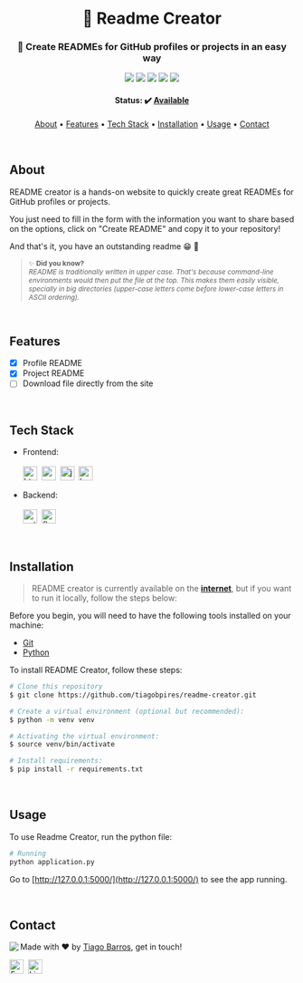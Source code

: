 <h1 align="center">
	📜 Readme Creator
</h1>

<h3 align="center">
	🚀 Create READMEs for GitHub profiles or projects in an easy way
</h3>

<p align="center">
	<img src="https://img.shields.io/badge/PRs-welcome-brightgreen.svg?style=flat-square"/>
	<img src="https://img.shields.io/github/license/tiagobpires/readme-creator?color=green"/>
	<img src="https://img.shields.io/github/repo-size/tiagobpires/readme-creator?color=green"/>
	<img src="https://img.shields.io/github/last-commit/tiagobpires/readme-creator?color=green"/>
	<img src="https://img.shields.io/github/languages/count/tiagobpires/readme-creator?color=green"/>
</p>

<h4 align="center">
	Status: ✔️ <a href="https://readmecreator.herokuapp.com/">Available</a>
</h4>

<p align="center">
	<a href="#about">About</a> •
	<a href="#features">Features</a> •
	<a href="#tech-stack">Tech Stack</a> •
	<a href="#installation">Installation</a> •
	<a href="#usage">Usage</a> • 
	<a href="#contact">Contact</a> 
</p>

<br/>

## About

README creator is a hands-on website to quickly create great READMEs for GitHub profiles or projects.

You just need to fill in the form with the information you want to share based on the options, click on "Create README" and copy it to your repository!

And that's it, you have an outstanding readme 😁 🎉

<span style="font-size: 85%">

> ✨ **Did you know?** <br> _README is traditionally written in upper case. That's because command-line environments would then put the file at the top. This makes them easily visible, specially in big directories (upper-case letters come before lower-case letters in ASCII ordering)._

</span>
<br/>

## Features

- [x] Profile README
- [x] Project README
- [ ] Download file directly from the site

<br/>

## Tech Stack

- Frontend: </br></br>
  <img src="https://img.shields.io/badge/Html5-05122A?style=flat&logo=html5" alt="html5 Badge" height="25">&nbsp;
  <img src="https://img.shields.io/badge/Css3-05122A?style=flat&logo=css3" alt="css3 Badge" height="25">&nbsp;
  <img src="https://img.shields.io/badge/Javascript-05122A?style=flat&logo=javascript" alt="javascript Badge" height="25">&nbsp;
  <img src="https://img.shields.io/badge/Bootstrap-05122A?style=flat&logo=bootstrap" alt="bootstrap Badge" height="25">&nbsp;

- Backend: </br></br>
  <img src="https://img.shields.io/badge/Python-05122A?style=flat&logo=python" alt="python Badge" height="25">&nbsp;
  <img src="https://img.shields.io/badge/Flask-05122A?style=flat&logo=flask" alt="flask Badge" height="25">&nbsp;

<br/>

## Installation

> README creator is currently available on the [**internet**](https://readmecreator.herokuapp.com/), but if you want to run it locally, follow the steps below:

Before you begin, you will need to have the following tools installed on your machine:

- [Git](https://git-scm.com/)
- [Python](https://www.python.org/)

To install README Creator, follow these steps:

```sh
# Clone this repository
$ git clone https://github.com/tiagobpires/readme-creator.git

# Create a virtual environment (optional but recommended):
$ python -m venv venv

# Activating the virtual environment:
$ source venv/bin/activate

# Install requirements:
$ pip install -r requirements.txt
```

<br/>

## Usage

To use Readme Creator, run the python file:

```sh
# Running
python application.py
```

Go to [http://127.0.0.1:5000/](http://127.0.0.1:5000/) to see the app running.

<br/>

## Contact

<img align="left" src="https://avatars.githubusercontent.com/tiagobpires?size=100">

Made with ❤️ by [Tiago Barros](https://github.com/tiagobpires), get in touch!

<a href="mailto:tiagobarrospires@gmail.com" target="_blank"><img src="https://img.shields.io/badge/tiagobarrospires@gmail.com-D14836?style=flat&logo=gmail&logoColor=white" alt="Email Badge" height="25"></a>&nbsp;
<a href="https://www.linkedin.com/in/tiagobpires" target="_blank"><img src="https://img.shields.io/badge/tiagobpries-0077B5?style=flat&logo=linkedin&logoColor=white" alt="LinkedIn Badge" height="25"></a>&nbsp;

<br clear="left"/>
